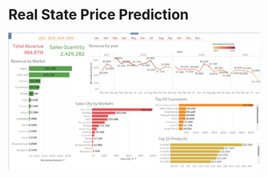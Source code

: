 # Real State Price Prediction
 
![This is an image](https://github.com/auishikpyne/Tableau-Project/blob/master/Tableue_salesinsights.png)
